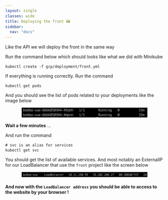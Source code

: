 ```yaml
---
layout: single
classes: wide
title: Deploying the front 🖼️
sidebar:
  nav: "docs"
---
```


Like the API we will deploy the front in the same way

Run the command below which should looks like what we did with Minikube

```shell
kubectl create -f gcp/deployment/front.yml 
```

If everything is running correctly. Run the command

```shell
kubectl get pods
```

And you should see the list of pods related to your deployments like the image below

<p align="center"> 
  <img src="../img/bobba-vue-pod.png" alt="drawing" width="400"/>
</p>

**Wait a few minutes** ...

And run the command

```shell
# svc is an alias for services
kubectl get svc 
```

You should get the list of available services. And most notably an ExternalIP for our LoadBalancer that use the ```front``` project like the screen below

<p align="center"> 
  <img src="../img/loadbalancing.png" alt="drawing" width="400"/>
</p>

#### And now with the ```LoadBalancer address``` you should be able to access to the website by your browser !
